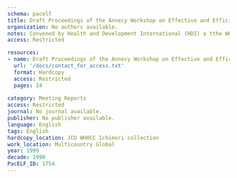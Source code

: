 ```yaml
---
schema: pacelf
title: Draft Proceedings of the Annecy Workshop on Effective and Efficient Drug Distribution for Lymphatic Filariasis Elimination
organization: No authors available.
notes: Convened by Health and Development International (HDI) a tthe WHO Collaborating Centre's Foundation Marcel Merieux- Centre des Pensiers, Annecy, France 24-26 Feb 1999
access: Restricted

resources:
- name: Draft Proceedings of the Annecy Workshop on Effective and Efficient Drug Distribution for Lymphatic Filariasis Elimination
  url: '/docs/contact_for_access.txt'
  format: Hardcopy
  access: Restricted
  pages: 24
 
category: Meeting Reports
access: Restricted
journal: No journal available.
publisher: No publisher available. 
language: English 
tags: English 
hardcopy_location: JCU WHOCC Ichimori collection
work_location: Multicountry Global
year: 1999
decade: 1990
PacELF_ID: 1754
---
```

